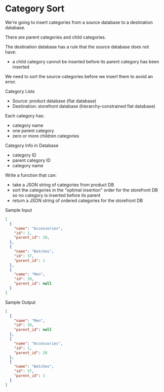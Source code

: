 # Category Sort

We're going to insert categories from a source database to a destination database.

There are parent categories and child categories.

The destination database has a rule that the source database does not have:

* a child category cannot be inserted before its parent category has been inserted

We need to sort the source categories before we insert them to avoid an error.


Category Lists

* Source: product database (flat database)
* Destination: storefront database (hierarchy-constrained flat database)

Each category has:

* category name
* one parent category
* zero or more children categories

Category Info in Database

* category ID
* parent category ID
* category name

Write a function that can:

* take a JSON string of categories from product DB
* sort the categories in the "optimal insertion" order for the storefront DB so no category is inserted before its parent
* return a JSON string of ordered categories for the storefront DB

Sample Input

```json
[
  {
    "name": "Accessories",
    "id": 1,
    "parent_id": 20,
  },
  {
    "name": "Watches",
    "id": 57,
    "parent_id": 1
  },
  {
    "name": "Men",
    "id": 20,
    "parent_id": null
  }
]
```

Sample Output

```json
[
  {
    "name": "Men",
    "id": 20,
    "parent_id": null
  },
  {
    "name": "Accessories",
    "id": 1,
    "parent_id": 20
  },
  {
    "name": "Watches",
    "id": 57,
    "parent_id": 1
  }
]
```
